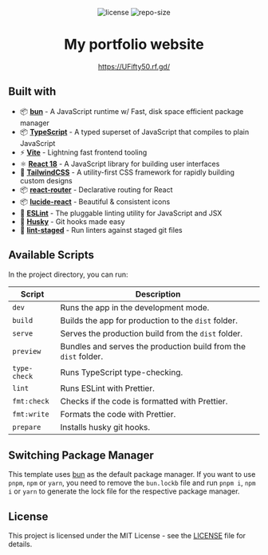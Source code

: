 <div align=center>

![license] ![repo-size]

# My portfolio website

https://UFifty50.rf.gd/

</div>

## Built with

- 📦 **[bun](https://bun.sh)** - A JavaScript runtime w/ Fast, disk space efficient package manager
- 📦 **[TypeScript](https://www.typescriptlang.org/)** - A typed superset of JavaScript that compiles to plain JavaScript
- ⚡ **[Vite](https://vitejs.dev/)** - Lightning fast frontend tooling
- ⚛️ **[React 18](https://reactjs.org/)** - A JavaScript library for building user interfaces
- 🎨 **[TailwindCSS](https://tailwindcss.com/)** - A utility-first CSS framework for rapidly building custom designs
- 📦 **[react-router](https://reactrouter.com/)** - Declarative routing for React
- 📦 **[lucide-react](https://lucide.dev/)** - Beautiful & consistent icons
- 📝 **[ESLint](https://eslint.org/)** - The pluggable linting utility for JavaScript and JSX
- 🐶 **[Husky](https://typicode.github.io/husky/#/)** - Git hooks made easy
- 🚫 **[lint-staged](https://github.com/okonet/lint-staged)** - Run linters against staged git files

## Available Scripts

In the project directory, you can run:

| **Script**   | **Description**                                                 |
| ------------ | --------------------------------------------------------------- |
| `dev`        | Runs the app in the development mode.                           |
| `build`      | Builds the app for production to the `dist` folder.             |
| `serve`      | Serves the production build from the `dist` folder.             |
| `preview`    | Bundles and serves the production build from the `dist` folder. |
| `type-check` | Runs TypeScript type-checking.                                  |
| `lint`       | Runs ESLint with Prettier.                                      |
| `fmt:check`  | Checks if the code is formatted with Prettier.                  |
| `fmt:write`  | Formats the code with Prettier.                                 |
| `prepare`    | Installs husky git hooks.                                       |

## Switching Package Manager

This template uses [bun](https://bun.sh) as the default package manager. If you want to use `pnpm`, `npm` or `yarn`, you need to remove the `bun.lockb` file and run `pnpm i`, `npm i` or `yarn` to generate the lock file for the respective package manager.

## License

This project is licensed under the MIT License - see the [LICENSE](LICENSE) file for details.

<!----------------------------------{ Labels }--------------------------------->

[repo-size]: https://img.shields.io/github/repo-size/UFifty50/website
[license]: https://img.shields.io/github/license/UFifty50/website
